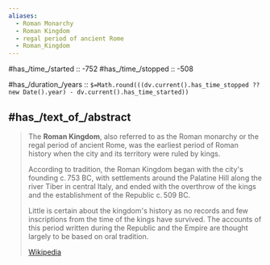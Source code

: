 ```yaml
---
aliases:
  - Roman Monarchy
  - Roman Kingdom
  - regal period of ancient Rome
  - Roman_Kingdom
---
```



#has_/time_/started :: -752 
#has_/time_/stopped :: -508 

#has_/duration_/years :: `$=Math.round(((dv.current().has_time_stopped ?? new Date().year) - dv.current().has_time_started))` 


## #has_/text_of_/abstract 

> The **Roman Kingdom**, also referred to as the Roman monarchy or the regal period of ancient Rome, 
> was the earliest period of Roman history when the city and its territory were ruled by kings. 
> 
> According to tradition, the Roman Kingdom began with the city's founding c. 753 BC, 
> with settlements around the Palatine Hill along the river Tiber in central Italy, 
> and ended with the overthrow of the kings and the establishment of the Republic c. 509 BC.
>
> Little is certain about the kingdom's history as no records 
> and few inscriptions from the time of the kings have survived. 
> The accounts of this period written during the Republic and the Empire 
> are thought largely to be based on oral tradition.
>
> [Wikipedia](https://en.wikipedia.org/wiki/Roman%20Kingdom) 



